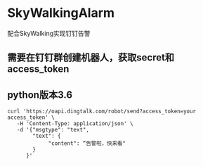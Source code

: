 # SkyWalkingAlarm
配合SkyWalking实现钉钉告警

## 需要在钉钉群创建机器人，获取secret和access_token

## python版本3.6
```
curl 'https://oapi.dingtalk.com/robot/send?access_token=your access_token' \
   -H 'Content-Type: application/json' \
   -d '{"msgtype": "text", 
        "text": {
             "content": “告警啦，快来看"
        }
      }'
```
